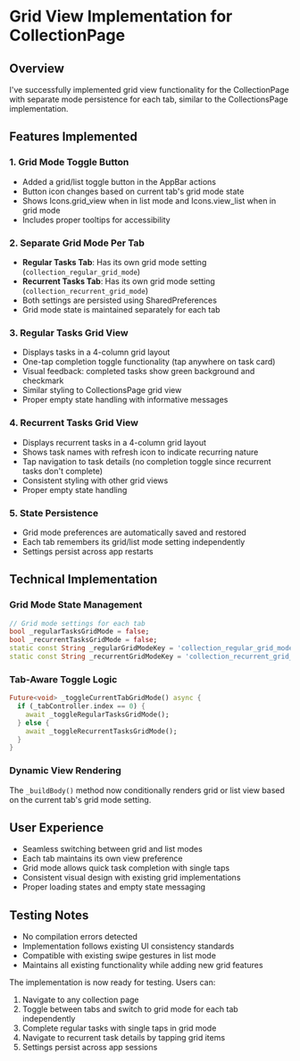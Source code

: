 # Grid View Implementation for CollectionPage

## Overview
I've successfully implemented grid view functionality for the CollectionPage with separate mode persistence for each tab, similar to the CollectionsPage implementation.

## Features Implemented

### 1. Grid Mode Toggle Button
- Added a grid/list toggle button in the AppBar actions
- Button icon changes based on current tab's grid mode state
- Shows Icons.grid_view when in list mode and Icons.view_list when in grid mode
- Includes proper tooltips for accessibility

### 2. Separate Grid Mode Per Tab
- **Regular Tasks Tab**: Has its own grid mode setting (`collection_regular_grid_mode`)
- **Recurrent Tasks Tab**: Has its own grid mode setting (`collection_recurrent_grid_mode`)
- Both settings are persisted using SharedPreferences
- Grid mode state is maintained separately for each tab

### 3. Regular Tasks Grid View
- Displays tasks in a 4-column grid layout
- One-tap completion toggle functionality (tap anywhere on task card)
- Visual feedback: completed tasks show green background and checkmark
- Similar styling to CollectionsPage grid view
- Proper empty state handling with informative messages

### 4. Recurrent Tasks Grid View
- Displays recurrent tasks in a 4-column grid layout
- Shows task names with refresh icon to indicate recurring nature
- Tap navigation to task details (no completion toggle since recurrent tasks don't complete)
- Consistent styling with other grid views
- Proper empty state handling

### 5. State Persistence
- Grid mode preferences are automatically saved and restored
- Each tab remembers its grid/list mode setting independently
- Settings persist across app restarts

## Technical Implementation

### Grid Mode State Management
```dart
// Grid mode settings for each tab
bool _regularTasksGridMode = false;
bool _recurrentTasksGridMode = false;
static const String _regularGridModeKey = 'collection_regular_grid_mode';
static const String _recurrentGridModeKey = 'collection_recurrent_grid_mode';
```

### Tab-Aware Toggle Logic
```dart
Future<void> _toggleCurrentTabGridMode() async {
  if (_tabController.index == 0) {
    await _toggleRegularTasksGridMode();
  } else {
    await _toggleRecurrentTasksGridMode();
  }
}
```

### Dynamic View Rendering
The `_buildBody()` method now conditionally renders grid or list view based on the current tab's grid mode setting.

## User Experience
- Seamless switching between grid and list modes
- Each tab maintains its own view preference
- Grid mode allows quick task completion with single taps
- Consistent visual design with existing grid implementations
- Proper loading states and empty state messaging

## Testing Notes
- No compilation errors detected
- Implementation follows existing UI consistency standards
- Compatible with existing swipe gestures in list mode
- Maintains all existing functionality while adding new grid features

The implementation is now ready for testing. Users can:
1. Navigate to any collection page
2. Toggle between tabs and switch to grid mode for each tab independently
3. Complete regular tasks with single taps in grid mode
4. Navigate to recurrent task details by tapping grid items
5. Settings persist across app sessions